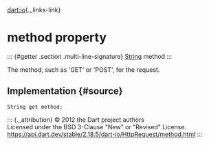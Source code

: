 [dart:io](../../dart-io/dart-io-library){._links-link}

method property
===============

::: {#getter .section .multi-line-signature}
[String](../../dart-core/string-class) method
:::

The method, such as \'GET\' or \'POST\', for the request.

Implementation {#source}
--------------

``` {.language-dart data-language="dart"}
String get method;
```

::: {._attribution}
© 2012 the Dart project authors\
Licensed under the BSD 3-Clause \"New\" or \"Revised\" License.\
<https://api.dart.dev/stable/2.18.5/dart-io/HttpRequest/method.html>
:::
